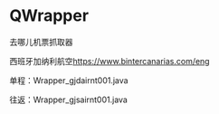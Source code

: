 QWrapper
========

去哪儿机票抓取器

西班牙加纳利航空<a href="https://www.bintercanarias.com/eng">https://www.bintercanarias.com/eng</a>

单程：Wrapper_gjdairnt001.java

往返：Wrapper_gjsairnt001.java
